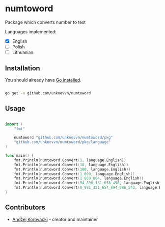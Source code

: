 # numtoword

Package which converts number to text

Languages implemented:

- [x] English
- [ ] Polish
- [ ] Lithuanian

## Installation

You should already have [Go installed](https://golang.org/doc/install).

```bash

go get -u github.com/unknovvn/numtoword

```

## Usage

```go

import (
	"fmt"

	numtoword "github.com/unknovvn/numtoword/pkg"
	"github.com/unknovvn/numtoword/pkg/language"
)

func main() {
	fmt.Println(numtoword.Convert(1, language.English))
	fmt.Println(numtoword.Convert(18, language.English))
	fmt.Println(numtoword.Convert(180, language.English))
	fmt.Println(numtoword.Convert(1_800, language.English))
	fmt.Println(numtoword.Convert(1_800_004, language.English))
	fmt.Println(numtoword.Convert(94_896_131_658_498, language.English))
	fmt.Println(numtoword.Convert(8_981_321_654_894_986_543, language.English))
}

```

## Contributors

- [Andžej Korovacki](https://github.com/unknovvn) - creator and maintainer
